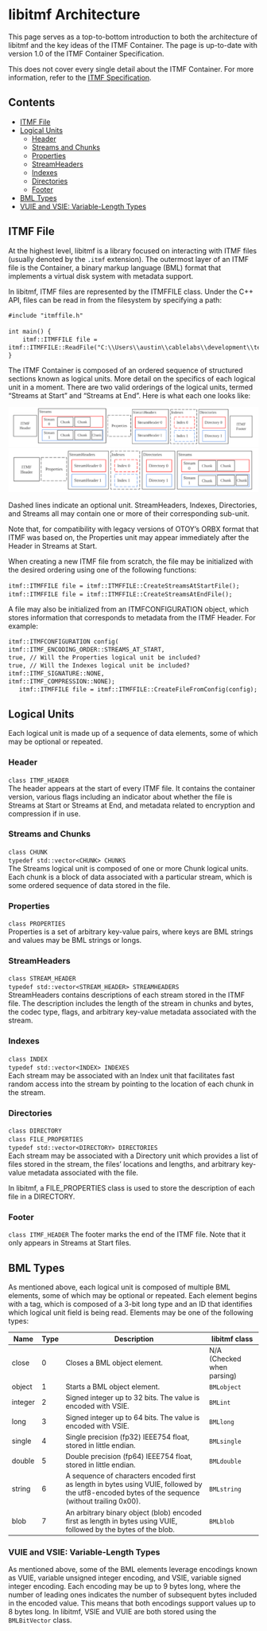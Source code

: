 # libitmf Architecture  
This page serves as a top-to-bottom introduction to both the architecture of libitmf and the key ideas of the ITMF Container. The page is up-to-date with version 1.0 of the ITMF Container Specification.  

This does not cover every single detail about the ITMF Container. For more information, refer to the [ITMF Specification](https://www.immersivealliance.org/download/download-itmf/).  

## Contents

* [ITMF File](#itmf-file)  
* [Logical Units](#logical-units)  
  * [Header](#header)  
  * [Streams and Chunks](#streams-and-chunks)  
  * [Properties](#properties)  
  * [StreamHeaders](#streamheaders)  
  * [Indexes](#indexes)  
  * [Directories](#directories)  
  * [Footer](#footer)  
* [BML Types](#bml-types)  
* [VUIE and VSIE: Variable-Length Types](#vuie-and-vsie-variable-length-types)  

## ITMF File  

At the highest level, libitmf is a library focused on interacting with ITMF files (usually denoted by the `.itmf` extension). The outermost layer of an ITMF file is the Container, a binary markup language (BML) format that implements a virtual disk system with metadata support.   

In libitmf, ITMF files are represented by the ITMFFILE class. Under the C++ API, files can be read in from the filesystem by specifying a path:  

```
#include "itmffile.h"

int main() {
    itmf::ITMFFILE file = itmf::ITMFFILE::ReadFile("C:\\Users\\austin\\cablelabs\\development\\test_data\\octanetest.itmf");
}
```

The ITMF Container is composed of an ordered sequence of structured sections known as logical units. More detail on the specifics of each logical unit in a moment. There are two valid orderings of the logical units, termed “Streams at Start” and “Streams at End”. Here is what each one looks like:  

![](figures/StreamsAtStartBackground.svg)  
![](figures/StreamsAtEndBackground.svg)  

Dashed lines indicate an optional unit. StreamHeaders, Indexes, Directories, and Streams all may contain one or more of their corresponding sub-unit.  

Note that, for compatibility with legacy versions of OTOY’s ORBX format that ITMF was based on, the Properties unit may appear immediately after the Header in Streams at Start.  

When creating a new ITMF file from scratch, the file may be initialized with the desired ordering using one of the following functions:  

`itmf::ITMFFILE file = itmf::ITMFFILE::CreateStreamsAtStartFile();`  
`itmf::ITMFFILE file = itmf::ITMFFILE::CreateStreamsAtEndFile();`  

A file may also be initialized from an ITMFCONFIGURATION object, which stores information that corresponds to metadata from the ITMF Header. For example:  

```
itmf::ITMFCONFIGURATION config(
itmf::ITMF_ENCODING_ORDER::STREAMS_AT_START, 
true, // Will the Properties logical unit be included?
true, // Will the Indexes logical unit be included? 
itmf::ITMF_SIGNATURE::NONE, 
itmf::ITMF_COMPRESSION::NONE);
   itmf::ITMFFILE file = itmf::ITMFFILE::CreateFileFromConfig(config);
```  

## Logical Units  

Each logical unit is made up of a sequence of data elements, some of which may be optional or repeated.   

### Header  
`class ITMF_HEADER`  
The header appears at the start of every ITMF file. It contains the container version, various flags including an indicator about whether the file is Streams at Start or Streams at End, and metadata related to encryption and compression if in use.  

### Streams and Chunks  
`class CHUNK`  
`typedef std::vector<CHUNK> CHUNKS`  
The Streams logical unit is composed of one or more Chunk logical units. Each chunk is a block of data associated with a particular stream, which is some ordered sequence of data stored in the file.   

### Properties  
`class PROPERTIES`  
Properties is a set of arbitrary key-value pairs, where keys are BML strings and values may be BML strings or longs.   

### StreamHeaders  
`class STREAM_HEADER`  
`typedef std::vector<STREAM_HEADER> STREAMHEADERS`  
StreamHeaders contains descriptions of each stream stored in the ITMF file. The description includes the length of the stream in chunks and bytes, the codec type, flags, and arbitrary key-value metadata associated with the stream.  

### Indexes  
`class INDEX`  
`typedef std::vector<INDEX> INDEXES`  
Each stream may be associated with an Index unit that facilitates fast random access into the stream by pointing to the location of each chunk in the stream.   

### Directories  
`class DIRECTORY`  
`class FILE_PROPERTIES`  
`typedef std::vector<DIRECTORY> DIRECTORIES`  
Each stream may be associated with a Directory unit which provides a list of files stored in the stream, the files’ locations and lengths, and arbitrary key-value metadata associated with the file.

In libitmf, a FILE_PROPERTIES class is used to store the description of each file in a DIRECTORY.

### Footer  
`class ITMF_HEADER`
The footer marks the end of the ITMF file. Note that it only appears in Streams at Start files.

## BML Types  
As mentioned above, each logical unit is composed of multiple BML elements, some of which may be optional or repeated. Each element begins with a tag, which is composed of a 3-bit long type and an ID that identifies which logical unit field is being read. Elements may be one of the following types:

| **Name** | **Type** | **Description**                                                                                                                                   | **libitmf class**                          |
|----------|----------|---------------------------------------------------------------------------------------------------------------------------------------------------|--------------------------------------------|
| close    | 0        | Closes a BML object element.                                                                                                                      | N/A (Checked when parsing) |
| object   | 1        | Starts a BML object element.                                                                                                                      | `BMLobject`                                |
| integer  | 2        | Signed integer up to 32 bits. The value is encoded with VSIE.                                                                                     | `BMLint`                                   |
| long     | 3        | Signed integer up to 64 bits. The value is encoded with VSIE.                                                                                     | `BMLlong`                                  |
| single   | 4        | Single precision (fp32) IEEE754 float, stored in little endian.                                                                                   | `BMLsingle`                                |
| double   | 5        | Double precision (fp64) IEEE754 float, stored in little endian.                                                                                   | `BMLdouble`                                |
| string   | 6        | A sequence of characters encoded first as length in bytes using VUIE, followed by the utf8-encoded bytes of the sequence (without trailing 0x00). | `BMLstring`                                |
| blob     | 7        | An arbitrary binary object (blob) encoded first as length in bytes using VUIE, followed by the bytes of the blob.                                 | `BMLblob`                                  |

### VUIE and VSIE: Variable-Length Types
As mentioned above, some of the BML elements leverage encodings known as VUIE, variable unsigned integer encoding, and VSIE, variable signed integer encoding. Each encoding may be up to 9 bytes long, where the number of leading ones indicates the number of subsequent bytes included in the encoded value. This means that both encodings support values up to 8 bytes long. In libitmf, VSIE and VUIE are both stored using the `BMLBitVector` class. 
